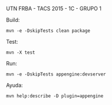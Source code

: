 UTN FRBA - TACS 2015 - 1C - GRUPO 1  


Build: 

    mvn -e -DskipTests clean package


Test: 

	mvn -X test 

Run: 

    mvn -e -DskipTests appengine:devserver  
    

Ayuda: 

    mvn help:describe -D plugin=appengine